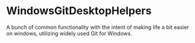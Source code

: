 # WindowsGitDesktopHelpers
A bunch of common functionality with the intent of making life a bit easier on windows, utilizing widely used Git for Windows.

